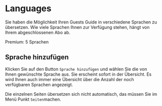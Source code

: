 # Languages

Sie haben die Möglichkeit Ihren Guests Guide in verschiedene Sprachen zu übersetzen. Wie viele Sprachen Ihnen zur Verfügung stehen, hängt von Ihrem abgeschlossenen Abo ab.

Premium: 5 Sprachen

## Sprache hinzufügen

Klicken Sie auf den Button `Sprache hinzufügen` und wählen Sie die von Ihnen gewünschte Sprache aus.
Sie erscheint sofort in der Übersicht.
Es wird Ihnen auch immer eine Übersicht über die Anzahl der noch verfügbaren Sprachen angezeigt.

Die einzelnen Seiten übersetzen sich nicht automatisch, das müssen Sie im Menü Punkt `Seiten`machen.
